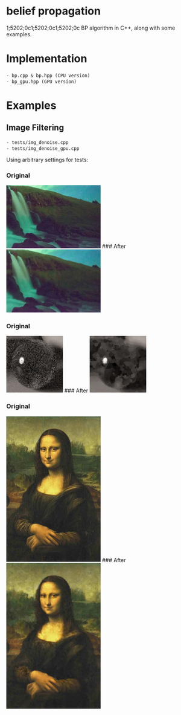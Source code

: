 # belief propagation
1;5202;0c1;5202;0c1;5202;0c
BP algorithm in C++, along with some examples.

# Implementation
    - bp.cpp & bp.hpp (CPU version)
    - bp_gpu.hpp (GPU version)
     
# Examples

## Image Filtering
    - tests/img_denoise.cpp
    - tests/img_denoise_gpu.cpp

Using arbitrary settings for tests:

### Original
<img src="https://github.com/clearlycloudy/belief/blob/master/tests/img3.png?raw=true" width="250"/>
### After
<img src="https://github.com/clearlycloudy/belief/blob/master/tests/out_img3.png?raw=true" width="250"/>

### Original
<img src="https://github.com/clearlycloudy/belief/blob/master/tests/img2.png?raw=true" width="150"/>
### After
<img src="https://github.com/clearlycloudy/belief/blob/master/tests/out_img2.png?raw=true" width="150"/>

### Original
<img src="https://github.com/clearlycloudy/belief/blob/master/tests/img0.png?raw=true" width="250"/>
### After
<img src="https://github.com/clearlycloudy/belief/blob/master/tests/out_img0.png?raw=true" width="250"/>